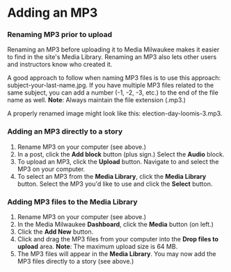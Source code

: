 # Adding an MP3

### Renaming MP3 prior to upload

Renaming an MP3 before uploading it to Media Milwaukee makes it easier to find in the site's Media Library. Renaming an MP3 also lets other users and instructors know who created it. 

A good approach to follow when naming MP3 files is to use this approach: subject-your-last-name.jpg. If you have multiple MP3 files related to the same subject, you can add a number \(-1, -2, -3, etc.\) to the end of the file name as well. **Note**: Always maintain the file extension \(.mp3.\) 

A properly renamed image might look like this: election-day-loomis-3.mp3.

### Adding an MP3 directly to a story

1. Rename MP3 on your computer \(see above.\)
2. In a post, click the **Add block** button \(plus sign.\) Select the **Audio** block.
3. To upload an MP3, click the **Upload** button. Navigate to and select the MP3 on your computer.
4. To select an MP3 from the **Media Library**, click the **Media Library** button. Select the MP3 you'd like to use and click the **Select** button. 

### Adding MP3 files to the Media Library

1. Rename MP3 on your computer \(see above.\)
2. In the Media Milwaukee **Dashboard**, click the **Media** button \(on left.\) 
3. Click the **Add New** button. 
4. Click and drag the MP3 files from your computer into the **Drop files to upload** area. **Note**: The maximum upload size is 64 MB.
5. The MP3 files will appear in the **Media Library**. You may now add the MP3 files directly to a story \(see above.\) 



